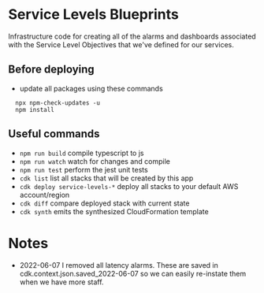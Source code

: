 # Service Levels Blueprints

Infrastructure code for creating all of the alarms and dashboards associated with the Service Level Objectives that we've defined for our services.

## Before deploying

- update all packages using these commands 
```
  npx npm-check-updates -u
  npm install
```



## Useful commands

- `npm run build` compile typescript to js
- `npm run watch` watch for changes and compile
- `npm run test` perform the jest unit tests
- `cdk list` list all stacks that will be created by this app
- `cdk deploy service-levels-*` deploy all stacks to your default AWS account/region
- `cdk diff` compare deployed stack with current state
- `cdk synth` emits the synthesized CloudFormation template


# Notes

- 2022-06-07 I removed all latency alarms.  These are saved in cdk.context.json.saved_2022-06-07 so we can easily re-instate them when we have more staff.
